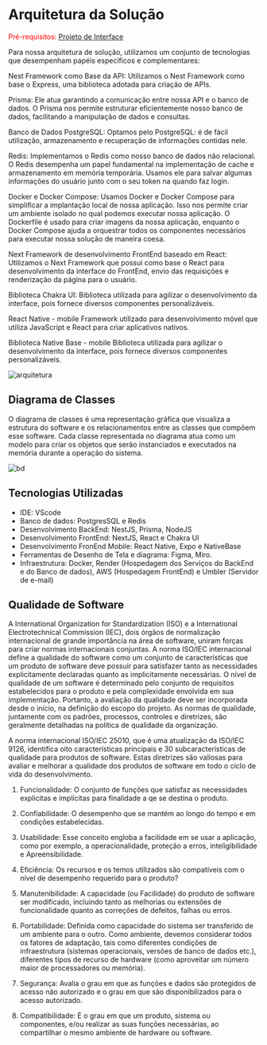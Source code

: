 # Arquitetura da Solução

<span style="color:red">Pré-requisitos: <a href="3-Projeto de Interface.md"> Projeto de Interface</a></span>

Para nossa arquitetura de solução, utilizamos um conjunto de tecnologias que desempenham papéis específicos e complementares:

Nest Framework como Base da API:
Utilizamos o Nest Framework como base o Express, uma biblioteca adotada para criação de APIs.

Prisma:
Ele atua garantindo a comunicação entre nossa API e o banco de dados. O Prisma nos permite estruturar eficientemente nosso banco de dados, facilitando a manipulação de dados e consultas.

Banco de Dados PostgreSQL:
Optamos pelo PostgreSQL: é de fácil utilização, armazenamento e recuperação de informações contidas nele.

Redis:
Implementamos o Redis como nosso banco de dados não relacional. O Redis desempenha um papel fundamental na implementação de cache e armazenamento em memória temporária. Usamos ele para salvar algumas informações do usuário junto com o seu token na quando faz login.

Docker e Docker Compose:
Usamos Docker e Docker Compose para simplificar a implantação local de nossa aplicação. Isso nos permite criar um ambiente isolado no qual podemos executar nossa aplicação. O Dockerfile é usado para criar imagens da nossa aplicação, enquanto o Docker Compose ajuda a orquestrar todos os componentes necessários para executar nossa solução de maneira coesa.

Next Framework de desenvolvimento FrontEnd baseado em React:
Utilizamos o Next Framework que possui como base o React para desenvolvimento da interface do FrontEnd, envio das requisições e renderização da página para o usuário.

Biblioteca Chakra UI:
Biblioteca utilizada para agilizar o desenvolvimento da interface, pois fornece diversos componentes personalizáveis.

React Native - mobile
Framework utilizado para desenvolvimento móvel que utiliza JavaScript e React para criar aplicativos nativos.

Biblioteca Native Base - mobile
Biblioteca utilizada para agilizar o desenvolvimento da interface, pois fornece diversos componentes personalizáveis.

![arquitetura](https://github.com/ICEI-PUC-Minas-PMV-ADS/pmv-ads-2023-2-e4-proj-dad-t2-empregame/assets/112032850/550095fa-797e-48e2-b75c-b440b3c9f60b)

## Diagrama de Classes

O diagrama de classes é uma representação gráfica que visualiza a estrutura do software e os relacionamentos entre as classes que compõem esse software. Cada classe representada no diagrama atua como um modelo para criar os objetos que serão instanciados e executados na memória durante a operação do sistema.

![bd](https://github.com/ICEI-PUC-Minas-PMV-ADS/pmv-ads-2023-2-e4-proj-dad-t2-empregame/assets/112032850/9f746e7c-8270-423d-8e1a-5102999c0238)

## Tecnologias Utilizadas

- IDE: VScode
- Banco de dados: PostgresSQL e Redis
- Desenvolvimento BackEnd: NestJS, Prisma, NodeJS
- Desenvolvimento FrontEnd: NextJS, React e Chakra UI
- Desenvolvimento FronEnd Mobile: React Native, Expo e NativeBase
- Ferramentas de Desenho de Tela e diagrama: Figma, Miro.
- Infraestrutura: Docker, Render (Hospedagem dos Serviços do BackEnd e do Banco de dados), AWS (Hospedagem FrontEnd) e Umbler (Servidor de e-mail)

## Qualidade de Software

A International Organization for Standardization (ISO) e a International Electrotechnical Commission (IEC), dois órgãos de normalização internacional de grande importância na área de software, uniram forças para criar normas internacionais conjuntas. A norma ISO/IEC internacional define a qualidade do software como um conjunto de características que um produto de software deve possuir para satisfazer tanto as necessidades explicitamente declaradas quanto as implicitamente necessárias.
O nível de qualidade de um software é determinado pelo conjunto de requisitos estabelecidos para o produto e pela complexidade envolvida em sua implementação. Portanto, a avaliação da qualidade deve ser incorporada desde o início, na definição do escopo do projeto. As normas de qualidade, juntamente com os padrões, processos, controles e diretrizes, são geralmente detalhadas na política de qualidade da organização.

A norma internacional ISO/IEC 25010, que é uma atualização da ISO/IEC 9126, identifica oito características principais e 30 subcaracterísticas de qualidade para produtos de software. Estas diretrizes são valiosas para avaliar e melhorar a qualidade dos produtos de software em todo o ciclo de vida do desenvolvimento.

1. Funcionalidade: O conjunto de funções que satisfaz as necessidades explicitas e implícitas para finalidade a qe se destina o produto.

2. Confiabilidade: O desempenho que se mantém ao longo do tempo e em condições estabelecidas.

3. Usabilidade: Esse conceito engloba a facilidade em se usar a aplicação, como por exemplo, a operacionalidade, proteção a erros, inteligibilidade e Apreensibilidade.

4. Eficiência: Os recursos e os temos utilizados são compatíveis com o nível de desempenho requerido para o produto?

5. Manutenibilidade: A capacidade (ou Facilidade) do produto de software ser modificado, incluindo tanto as melhorias ou extensões de funcionalidade quanto as correções de defeitos, falhas ou erros.

6. Portabilidade: Definida como capacidade do sistema ser transferido de um ambiente para o outro. Como ambiente, devemos considerar todos os fatores de adaptação, tais como diferentes condições de infraestrutura (sistemas operacionais, versões de banco de dados etc.), diferentes tipos de recurso de hardware (como aproveitar um número maior de processadores ou memória).

7. Segurança: Avalia o grau em que as funções e dados são protegidos de acesso não autorizado e o grau em que são disponibilizados para o acesso autorizado.

8. Compatibilidade: É o grau em que um produto, sistema ou componentes, e/ou realizar as suas funções necessárias, ao compartilhar o mesmo ambiente de hardware ou software.
